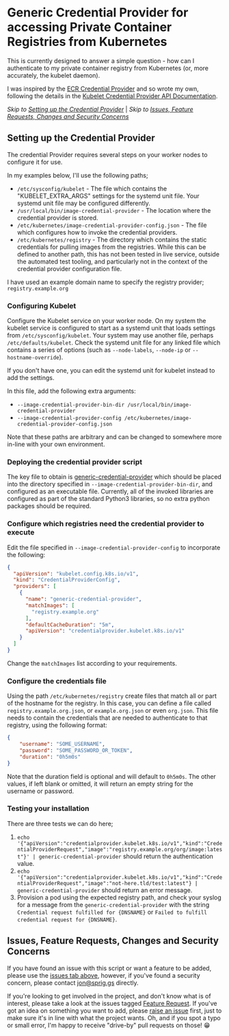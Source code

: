 # Generic Credential Provider for accessing Private Container Registries from Kubernetes

This is currently designed to answer a simple question - how can I authenticate to my private
container registry from Kubernetes (or, more accurately, the kubelet daemon).

I was inspired by the
[ECR Credential Provider](https://cloud-provider-aws.sigs.k8s.io/credential_provider/)
and so wrote my own, following the details in the
[Kubelet Credential Provider API Documentation](https://kubernetes.io/docs/tasks/administer-cluster/kubelet-credential-provider/).

_Skip to [Setting up the Credential Provider](#setting-up-the-credential-provider)_ | _Skip to [Issues, Feature Requests, Changes and Security Concerns](#issues-feature-requests-changes-and-security-concerns)_

## Setting up the Credential Provider

The credential Provider requires several steps on your worker nodes to configure it for use.

In my examples below, I'll use the following paths;

* `/etc/sysconfig/kubelet` - The file which contains the "KUBELET_EXTRA_ARGS" settings for the
systemd unit file. Your systemd unit file may be configured differently.
* `/usr/local/bin/image-credential-provider` - The location where the credential provider is
stored.
* `/etc/kubernetes/image-credential-provider-config.json` - The file which configures how to invoke
the credential providers.
* `/etc/kubernetes/registry` - The directory which contains the static credentials for pulling
images from the registries. While this can be defined to another path, this has not been tested
in live service, outside the automated test tooling, and particularly not in the context of the
credential provider configuration file.

I have used an example domain name to specify the registry provider; `registry.example.org`

### Configuring Kubelet

Configure the Kubelet service on your worker node. On my system the kubelet service is configured
to start as a systemd unit that loads settings from `/etc/sysconfig/kubelet`. Your system may use
another file, perhaps `/etc/defaults/kubelet`. Check the systemd unit file for any linked file
which contains a series of options (such as `--node-labels`, `--node-ip` or `--hostname-override`).

If you don't have one, you can edit the systemd unit for kubelet instead to add the settings.

In this file, add the following extra arguments:

* `--image-credential-provider-bin-dir /usr/local/bin/image-credential-provider`
* `--image-credential-provider-config /etc/kubernetes/image-credential-provider-config.json`

Note that these paths are arbitrary and can be changed to somewhere more in-line with your own
environment.

### Deploying the credential provider script

The key file to obtain is [generic-credential-provider](generic-credential-provider) which should
be placed into the directory specified in `--image-credential-provider-bin-dir`, and configured as
an executable file. Currently, all of the invoked libraries are configured as part of the standard
Python3 libraries, so no extra python packages should be required.

### Configure which registries need the credential provider to execute

Edit the file specified in `--image-credential-provider-config` to incorporate the following:

```json
{
  "apiVersion": "kubelet.config.k8s.io/v1",
  "kind": "CredentialProviderConfig",
  "providers": [
    {
      "name": "generic-credential-provider",
      "matchImages": [
        "registry.example.org"
      ],
      "defaultCacheDuration": "5m",
      "apiVersion": "credentialprovider.kubelet.k8s.io/v1"
    }
  ]
}

```

Change the `matchImages` list according to your requirements.

### Configure the credentials file

Using the path `/etc/kubernetes/registry` create files that match all or part of the hostname for
the registry. In this case, you can define a file called `registry.example.org.json`, or
`example.org.json` or even `org.json`. This file needs to contain the credentials that are needed
to authenticate to that registry, using the following format:

```json
{
    "username": "SOME_USERNAME",
    "password": "SOME_PASSWORD_OR_TOKEN",
    "duration": "0h5m0s"
}
```

Note that the duration field is optional and will default to `0h5m0s`. The other values, if left
blank or omitted, it will return an empty string for the username or password.

### Testing your installation

There are three tests we can do here;

1. `echo '{"apiVersion":"credentialprovider.kubelet.k8s.io/v1","kind":"CredentialProviderRequest","image":"registry.example.org/org/image:latest"}' | generic-credential-provider` should
return the authentication value.
2. `echo '{"apiVersion":"credentialprovider.kubelet.k8s.io/v1","kind":"CredentialProviderRequest","image":"not-here.tld/test:latest"} | generic-credential-provider` should return an
error message.
3. Provision a pod using the expected registry path, and check your syslog for a message from the
`generic-credential-provider` with the string `Credential request fulfilled for {DNSNAME}` or `Failed to
fulfill credential request for {DNSNAME}`.

## Issues, Feature Requests, Changes and Security Concerns

If you have found an issue with this script or want a feature to be added, please use the
[issues tab above](https://github.com/JonTheNiceGuy/generic-credential-provider/issues),
however, if you've found a security concern, please contact
[jon@sprig.gs](mailto:jon@sprig.gs?subject=generic-credential-provider%20Security%20Issue)
directly.

If you're looking to get involved in the project, and don't know what is of interest, please take a
look at the issues tagged
[Feature Request](https://github.com/JonTheNiceGuy/generic-credential-provider/issues?q=is%3Aissue+is%3Aopen+label%3A%22Feature+Request%22).
If you've got an idea on something you want to add, please
[raise an issue](https://github.com/JonTheNiceGuy/generic-credential-provider/issues) first, just
to make sure it's in line with what the project wants. Oh, and if you spot a typo or small error,
I'm happy to receive "drive-by" pull requests on those! :grin:
